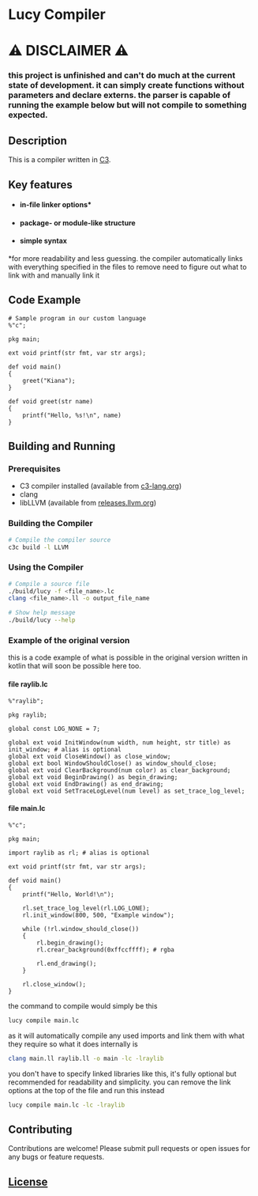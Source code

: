 # Lucy Compiler

# ⚠️ DISCLAIMER ⚠️

### this project is unfinished and can't do much at the current state of development. it can simply create functions without parameters and declare externs. the parser is capable of running the example below but will not compile to something expected.

## Description

This is a compiler written in [C3](https://c3-lang.org/).

## Key features
- #### in-file linker options*
- #### package- or module-like structure
- #### simple syntax

*for more readability and less guessing. the compiler automatically links with everything specified in the files to remove need to figure out what to link with and manually link it

## Code Example

```
# Sample program in our custom language
%"c";

pkg main;

ext void printf(str fmt, var str args);

def void main() 
{
    greet("Kiana");
}

def void greet(str name)
{
    printf("Hello, %s!\n", name)
}
```

## Building and Running

### Prerequisites
- C3 compiler installed (available from [c3-lang.org](https://c3-lang.org/))
- clang
- libLLVM (available from [releases.llvm.org](https://releases.llvm.org/download.html))

### Building the Compiler

```bash
# Compile the compiler source
c3c build -l LLVM
```

### Using the Compiler

```bash
# Compile a source file
./build/lucy -f <file_name>.lc
clang <file_name>.ll -o output_file_name

# Show help message
./build/lucy --help
```

### Example of the original version

this is a code example of what is possible in the original version written in kotlin that will soon be possible here too.

#### file raylib.lc
```lc
%"raylib";

pkg raylib;

global const LOG_NONE = 7;

global ext void InitWindow(num width, num height, str title) as init_window; # alias is optional
global ext void CloseWindow() as close_window;
global ext bool WindowShouldClose() as window_should_close;
global ext void ClearBackground(num color) as clear_background;
global ext void BeginDrawing() as begin_drawing;
global ext void EndDrawing() as end_drawing;
global ext void SetTraceLogLevel(num level) as set_trace_log_level;
```
#### file main.lc
```lc
%"c";

pkg main;

import raylib as rl; # alias is optional

ext void printf(str fmt, var str args);

def void main()
{
    printf("Hello, World!\n");

    rl.set_trace_log_level(rl.LOG_LONE);
    rl.init_window(800, 500, "Example window");
    
    while (!rl.window_should_close())
    {
        rl.begin_drawing();
        rl.crear_background(0xffccffff); # rgba
        
        rl.end_drawing();
    }
    
    rl.close_window();
}
```

the command to compile would simply be this
```bash
lucy compile main.lc
```
as it will automatically compile any used imports and link them with what they require so what it does internally is
```bash
clang main.ll raylib.ll -o main -lc -lraylib
```

you don't have to specify linked libraries like this, it's fully optional but recommended for readability and simplicity. you can remove the link options at the top of the file and run this instead
```bash
lucy compile main.lc -lc -lraylib
```

## Contributing

Contributions are welcome! Please submit pull requests or open issues for any bugs or feature requests.

## [License](LICENSE)